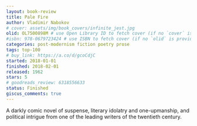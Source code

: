 ```yaml
---
layout: book-review
title: Pale Fire
author: Vladimir Nabokov
# cover: assets/img/book_covers/infinite_jest.jpg
olid: OL7500898M # use Open Library ID to fetch cover (if no `cover` is provided)
#isbn: 978-0679723424 # use ISBN to fetch cover (if no `olid` is provided, dashes are optional)
categories: post-modernism fiction poetry prose
tags: top-100
# buy_link: https://a.co/d/gcoCdjC
started: 2018-01-01
finished: 2018-02-01
released: 1962
stars: 5
# goodreads_review: 6318556633
status: Finished
giscus_comments: true
---
```


A darkly comic novel of suspense, literary idolatry and one-upmanship, and political intrigue from one of the leading writers of the twentieth century.
